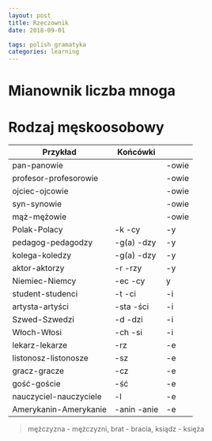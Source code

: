 ```yaml
---
layout: post
title: Rzeczownik
date: 2018-09-01

tags: polish gramatyka
categories: learning
---
```

# Mianownik liczba mnoga
# Rodzaj męskoosobowy

|Przykład|Końcówki||
|-|-|-|
|pan-panowie||-owie|
|profesor-profesorowie||-owie|
|ojciec-ojcowie||-owie|
|syn-synowie||-owie|
|mąż-mężowie||-owie|
|Polak-Polacy|-k -cy|-y|
|pedagog-pedagodzy|-g(a) -dzy|-y|
|kolega-koledzy|-g(a) -dzy|-y|
|aktor-aktorzy|-r -rzy|-y|
|Niemiec-Niemcy|-ec -cy|y|
|student-studenci|-t -ci|-i
|artysta-artyści|-sta -ści|-i|
|Szwed-Szwedzi|-d -dzi|-i|
|Włoch-Włosi|-ch -si|-i|
|lekarz-lekarze|-rz|-e|
|listonosz-listonosze|-sz|-e|
|gracz-gracze|-cz|-e|
|gość-goście|-ść|-e|
|nauczyciel-nauczyciele|-l|-e|
|Amerykanin-Amerykanie|-anin -anie|-e|

> mężczyzna - mężczyzni, brat - bracia, ksiądz - księża
